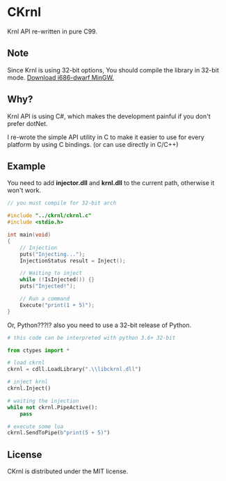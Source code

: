 # CKrnl

Krnl API re-written in pure C99.

## Note

Since Krnl is using 32-bit options, You should compile the library in 32-bit mode. [Download i686-dwarf MinGW.](https://sourceforge.net/projects/mingw-w64/files/Toolchains%20targetting%20Win32/Personal%20Builds/mingw-builds/8.1.0/threads-win32/dwarf/i686-8.1.0-release-win32-dwarf-rt_v6-rev0.7z)

## Why?

Krnl API is using C#, which makes the development painful if you don't prefer dotNet.

I re-wrote the simple API utility in C to make it easier to use for every platform by using C bindings. (or can use directly in C/C++)

## Example

You need to add **injector.dll** and **krnl.dll** to the current path, otherwise it won't work.

```c
// you must compile for 32-bit arch

#include "../ckrnl/ckrnl.c"
#include <stdio.h>

int main(void)
{
    // Injection
    puts("Injecting...");
    InjectionStatus result = Inject();

    // Waiting to inject
    while (!IsInjected()) {}
    puts("Injected!");

    // Run a command
    Execute("print(1 + 5)");
}
```
Or, Python???!? also you need to use a 32-bit release of Python.
```py
# this code can be interpreted with python 3.6+ 32-bit

from ctypes import *

# load ckrnl
ckrnl = cdll.LoadLibrary(".\\libckrnl.dll")

# inject krnl
ckrnl.Inject()

# waiting the injection
while not ckrnl.PipeActive():
    pass

# execute some lua
ckrnl.SendToPipe(b"print(5 + 5)")
```

## License

CKrnl is distributed under the MIT license.
